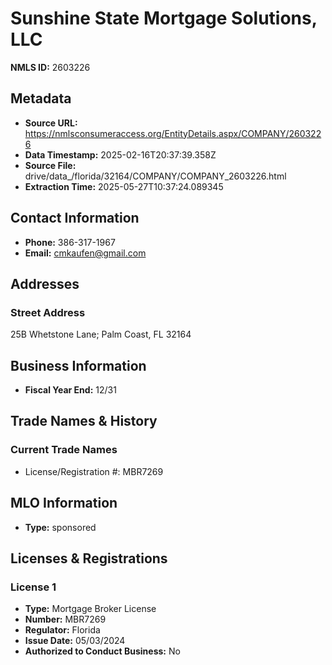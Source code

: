 # Sunshine State Mortgage Solutions, LLC

**NMLS ID:** 2603226

## Metadata
- **Source URL:** https://nmlsconsumeraccess.org/EntityDetails.aspx/COMPANY/2603226
- **Data Timestamp:** 2025-02-16T20:37:39.358Z
- **Source File:** drive/data_/florida/32164/COMPANY/COMPANY_2603226.html
- **Extraction Time:** 2025-05-27T10:37:24.089345

## Contact Information
- **Phone:** 386-317-1967
- **Email:** cmkaufen@gmail.com

## Addresses
### Street Address
25B Whetstone Lane; Palm Coast, FL 32164

## Business Information
- **Fiscal Year End:** 12/31

## Trade Names & History
### Current Trade Names
- License/Registration #: MBR7269

## MLO Information
- **Type:** sponsored

## Licenses & Registrations

### License 1
- **Type:** Mortgage Broker License
- **Number:** MBR7269
- **Regulator:** Florida
- **Issue Date:** 05/03/2024
- **Authorized to Conduct Business:** No
